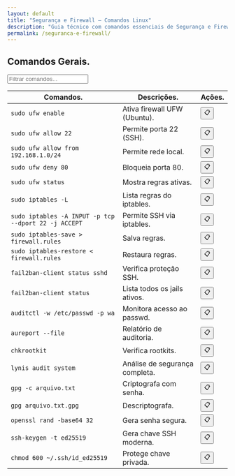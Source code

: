 ```yaml
---
layout: default
title: "Segurança e Firewall — Comandos Linux"
description: "Guia técnico com comandos essenciais de Segurança e Firewall. Copie, cole e use direto no terminal. Organizado por segurança e firewall."
permalink: /seguranca-e-firewall/
---
```



<section>



<h2>Comandos Gerais.</h2>




<input type="text" oninput="filtrarLinhas(this.value)" placeholder="Filtrar comandos...">
<script>
function filtrarLinhas(termo) {
  const linhas = document.querySelectorAll('tbody tr');
  linhas.forEach(linha => {
    linha.style.display = linha.textContent.toLowerCase().includes(termo.toLowerCase()) ? '' : 'none';
  });
}
</script>


<div class="table-container">
<table class="evergreen-table">
  <thead>
    <tr>
      <th>Comandos.</th>
      <th>Descrições.</th>
      <th>Ações.</th>
    </tr>
  </thead>
  <tbody>
    <tr>
      <td data-label="Comando"><code>sudo ufw enable</code></td>
      <td data-label="Descrição">Ativa firewall UFW (Ubuntu).</td>
      <td data-label="Ação"><button class="copy-btn" data-command="sudo ufw enable">📋</button></td>
    </tr>
    <tr>
      <td data-label="Comando"><code>sudo ufw allow 22</code></td>
      <td data-label="Descrição">Permite porta 22 (SSH).</td>
      <td data-label="Ação"><button class="copy-btn" data-command="sudo ufw allow 22">📋</button></td>
    </tr>
    <tr>
      <td data-label="Comando"><code>sudo ufw allow from 192.168.1.0/24</code></td>
      <td data-label="Descrição">Permite rede local.</td>
      <td data-label="Ação"><button class="copy-btn" data-command="sudo ufw allow from 192.168.1.0/24">📋</button></td>
    </tr>
    <tr>
      <td data-label="Comando"><code>sudo ufw deny 80</code></td>
      <td data-label="Descrição">Bloqueia porta 80.</td>
      <td data-label="Ação"><button class="copy-btn" data-command="sudo ufw deny 80">📋</button></td>
    </tr>
    <tr>
      <td data-label="Comando"><code>sudo ufw status</code></td>
      <td data-label="Descrição">Mostra regras ativas.</td>
      <td data-label="Ação"><button class="copy-btn" data-command="sudo ufw status">📋</button></td>
    </tr>
    <tr>
      <td data-label="Comando"><code>sudo iptables -L</code></td>
      <td data-label="Descrição">Lista regras do iptables.</td>
      <td data-label="Ação"><button class="copy-btn" data-command="sudo iptables -L">📋</button></td>
    </tr>
    <tr>
      <td data-label="Comando"><code>sudo iptables -A INPUT -p tcp --dport 22 -j ACCEPT</code></td>
      <td data-label="Descrição">Permite SSH via iptables.</td>
      <td data-label="Ação"><button class="copy-btn" data-command="sudo iptables -A INPUT -p tcp --dport 22 -j ACCEPT">📋</button></td>
    </tr>
    <tr>
      <td data-label="Comando"><code>sudo iptables-save > firewall.rules</code></td>
      <td data-label="Descrição">Salva regras.</td>
      <td data-label="Ação"><button class="copy-btn" data-command="sudo iptables-save > firewall.rules">📋</button></td>
    </tr>
    <tr>
      <td data-label="Comando"><code>sudo iptables-restore < firewall.rules</code></td>
      <td data-label="Descrição">Restaura regras.</td>
      <td data-label="Ação"><button class="copy-btn" data-command="sudo iptables-restore < firewall.rules">📋</button></td>
    </tr>
    <tr>
      <td data-label="Comando"><code>fail2ban-client status sshd</code></td>
      <td data-label="Descrição">Verifica proteção SSH.</td>
      <td data-label="Ação"><button class="copy-btn" data-command="fail2ban-client status sshd">📋</button></td>
    </tr>
    <tr>
      <td data-label="Comando"><code>fail2ban-client status</code></td>
      <td data-label="Descrição">Lista todos os jails ativos.</td>
      <td data-label="Ação"><button class="copy-btn" data-command="fail2ban-client status">📋</button></td>
    </tr>
    <tr>
      <td data-label="Comando"><code>auditctl -w /etc/passwd -p wa</code></td>
      <td data-label="Descrição">Monitora acesso ao passwd.</td>
      <td data-label="Ação"><button class="copy-btn" data-command="auditctl -w /etc/passwd -p wa">📋</button></td>
    </tr>
    <tr>
      <td data-label="Comando"><code>aureport --file</code></td>
      <td data-label="Descrição">Relatório de auditoria.</td>
      <td data-label="Ação"><button class="copy-btn" data-command="aureport --file">📋</button></td>
    </tr>
    <tr>
      <td data-label="Comando"><code>chkrootkit</code></td>
      <td data-label="Descrição">Verifica rootkits.</td>
      <td data-label="Ação"><button class="copy-btn" data-command="chkrootkit">📋</button></td>
    </tr>
    <tr>
      <td data-label="Comando"><code>lynis audit system</code></td>
      <td data-label="Descrição">Análise de segurança completa.</td>
      <td data-label="Ação"><button class="copy-btn" data-command="lynis audit system">📋</button></td>
    </tr>
    <tr>
      <td data-label="Comando"><code>gpg -c arquivo.txt</code></td>
      <td data-label="Descrição">Criptografa com senha.</td>
      <td data-label="Ação"><button class="copy-btn" data-command="gpg -c arquivo.txt">📋</button></td>
    </tr>
    <tr>
      <td data-label="Comando"><code>gpg arquivo.txt.gpg</code></td>
      <td data-label="Descrição">Descriptografa.</td>
      <td data-label="Ação"><button class="copy-btn" data-command="gpg arquivo.txt.gpg">📋</button></td>
    </tr>
    <tr>
      <td data-label="Comando"><code>openssl rand -base64 32</code></td>
      <td data-label="Descrição">Gera senha segura.</td>
      <td data-label="Ação"><button class="copy-btn" data-command="openssl rand -base64 32">📋</button></td>
    </tr>
    <tr>
      <td data-label="Comando"><code>ssh-keygen -t ed25519</code></td>
      <td data-label="Descrição">Gera chave SSH moderna.</td>
      <td data-label="Ação"><button class="copy-btn" data-command="ssh-keygen -t ed25519">📋</button></td>
    </tr>
    <tr>
      <td data-label="Comando"><code>chmod 600 ~/.ssh/id_ed25519</code></td>
      <td data-label="Descrição">Protege chave privada.</td>
      <td data-label="Ação"><button class="copy-btn" data-command="chmod 600 ~/.ssh/id_ed25519">📋</button></td>
    </tr>
  </tbody>
</table>
</div>
 





</section>
